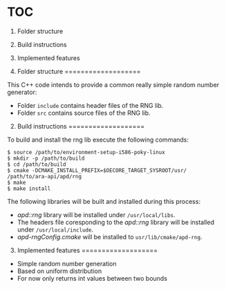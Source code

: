 TOC
===================
1. Folder structure
2. Build instructions
3. Implemented features


1. Folder structure
===================

This C++ code intends to provide a common really simple random number generator:
* Folder `include` contains header files of the RNG lib.
* Folder `src` contains source files of the RNG lib.

2. Build instructions
===================

To build and install the rng lib execute the following commands:

    $ source /path/to/environment-setup-i586-poky-linux
    $ mkdir -p /path/to/build
    $ cd /path/to/build
    $ cmake -DCMAKE_INSTALL_PREFIX=$OECORE_TARGET_SYSROOT/usr/ /path/to/ara-api/apd/rng
    $ make
    $ make install

The following libraries will be built and installed during this process:
- *apd::rng* library will be installed under `/usr/local/libs`.
- The headers file coresponding to the *apd::rng* library will be installed under `/usr/local/include`.
- *apd-rngConfig.cmake* will be installed to `usr/lib/cmake/apd-rng`.


3. Implemented features
===================

- Simple random number generation
- Based on uniform distribution
- For now only returns int values between two bounds
